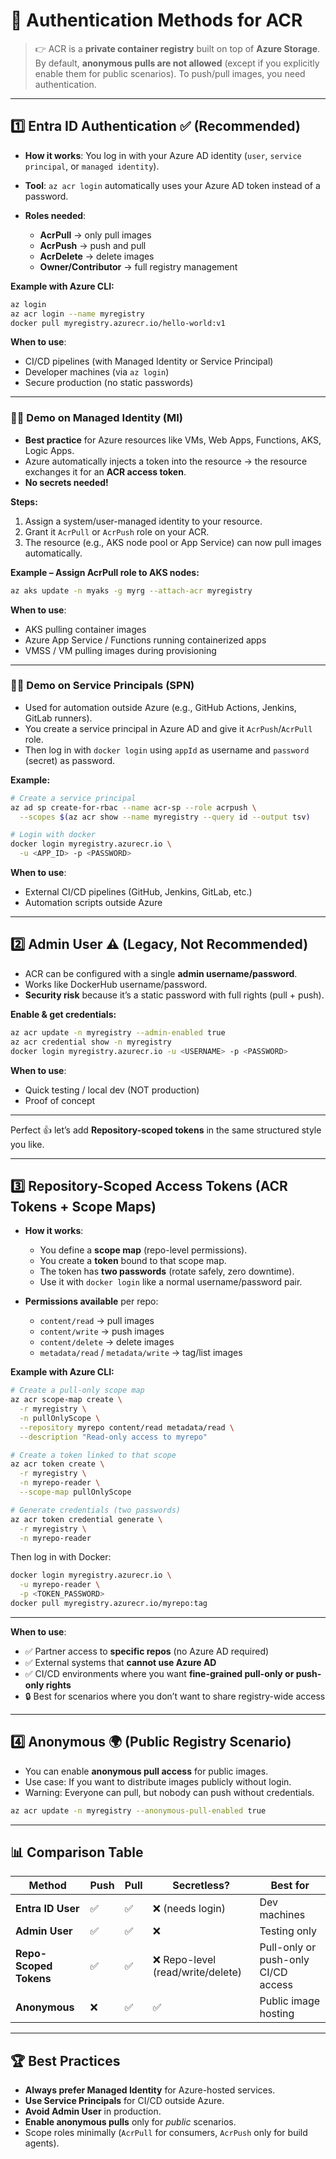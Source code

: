 # 🔑 Authentication Methods for ACR

> 👉 ACR is a **private container registry** built on top of **Azure Storage**. By default, **anonymous pulls are not allowed** (except if you explicitly enable them for public scenarios). To push/pull images, you need authentication.

---

## 1️⃣ **Entra ID Authentication** ✅ (Recommended)

- **How it works**: You log in with your Azure AD identity (`user`, `service principal`, or `managed identity`).
- **Tool**: `az acr login` automatically uses your Azure AD token instead of a password.
- **Roles needed**:

  - **AcrPull** → only pull images
  - **AcrPush** → push and pull
  - **AcrDelete** → delete images
  - **Owner/Contributor** → full registry management

**Example with Azure CLI:**

```bash
az login
az acr login --name myregistry
docker pull myregistry.azurecr.io/hello-world:v1
```

**When to use**:

- CI/CD pipelines (with Managed Identity or Service Principal)
- Developer machines (via `az login`)
- Secure production (no static passwords)

---

### ✍🏻 **Demo on Managed Identity (MI)**

- **Best practice** for Azure resources like VMs, Web Apps, Functions, AKS, Logic Apps.
- Azure automatically injects a token into the resource → the resource exchanges it for an **ACR access token**.
- **No secrets needed!**

**Steps:**

1. Assign a system/user-managed identity to your resource.
2. Grant it `AcrPull` or `AcrPush` role on your ACR.
3. The resource (e.g., AKS node pool or App Service) can now pull images automatically.

**Example – Assign AcrPull role to AKS nodes:**

```bash
az aks update -n myaks -g myrg --attach-acr myregistry
```

**When to use**:

- AKS pulling container images
- Azure App Service / Functions running containerized apps
- VMSS / VM pulling images during provisioning

---

### ✍🏻 **Demo on Service Principals (SPN)**

- Used for automation outside Azure (e.g., GitHub Actions, Jenkins, GitLab runners).
- You create a service principal in Azure AD and give it `AcrPush`/`AcrPull` role.
- Then log in with `docker login` using `appId` as username and `password` (secret) as password.

**Example:**

```bash
# Create a service principal
az ad sp create-for-rbac --name acr-sp --role acrpush \
  --scopes $(az acr show --name myregistry --query id --output tsv)

# Login with docker
docker login myregistry.azurecr.io \
  -u <APP_ID> -p <PASSWORD>
```

**When to use**:

- External CI/CD pipelines (GitHub, Jenkins, GitLab, etc.)
- Automation scripts outside Azure

---

## 2️⃣ **Admin User** ⚠️ (Legacy, Not Recommended)

- ACR can be configured with a single **admin username/password**.
- Works like DockerHub username/password.
- **Security risk** because it’s a static password with full rights (pull + push).

**Enable & get credentials:**

```bash
az acr update -n myregistry --admin-enabled true
az acr credential show -n myregistry
docker login myregistry.azurecr.io -u <USERNAME> -p <PASSWORD>
```

**When to use**:

- Quick testing / local dev (NOT production)
- Proof of concept

---

Perfect 👍 let’s add **Repository-scoped tokens** in the same structured style you like.

---

## 3️⃣ **Repository-Scoped Access Tokens** (ACR Tokens + Scope Maps)

- **How it works**:

  - You define a **scope map** (repo-level permissions).
  - You create a **token** bound to that scope map.
  - The token has **two passwords** (rotate safely, zero downtime).
  - Use it with `docker login` like a normal username/password pair.

- **Permissions available** per repo:

  - `content/read` → pull images
  - `content/write` → push images
  - `content/delete` → delete images
  - `metadata/read` / `metadata/write` → tag/list images

**Example with Azure CLI:**

```bash
# Create a pull-only scope map
az acr scope-map create \
  -r myregistry \
  -n pullOnlyScope \
  --repository myrepo content/read metadata/read \
  --description "Read-only access to myrepo"

# Create a token linked to that scope
az acr token create \
  -r myregistry \
  -n myrepo-reader \
  --scope-map pullOnlyScope

# Generate credentials (two passwords)
az acr token credential generate \
  -r myregistry \
  -n myrepo-reader
```

Then log in with Docker:

```bash
docker login myregistry.azurecr.io \
  -u myrepo-reader \
  -p <TOKEN_PASSWORD>
docker pull myregistry.azurecr.io/myrepo:tag
```

---

**When to use**:

- ✅ Partner access to **specific repos** (no Azure AD required)
- ✅ External systems that **cannot use Azure AD**
- ✅ CI/CD environments where you want **fine-grained pull-only or push-only rights**
- 🔒 Best for scenarios where you don’t want to share registry-wide access

---

## 4️⃣ **Anonymous** 🌍 (Public Registry Scenario)

- You can enable **anonymous pull access** for public images.
- Use case: If you want to distribute images publicly without login.
- Warning: Everyone can pull, but nobody can push without credentials.

```bash
az acr update -n myregistry --anonymous-pull-enabled true
```

---

## 📊 Comparison Table

| Method                 | Push | Pull | Secretless?                       | Best for                            |
| ---------------------- | ---- | ---- | --------------------------------- | ----------------------------------- |
| **Entra ID User**      | ✅   | ✅   | ❌ (needs login)                  | Dev machines                        |
| **Admin User**         | ✅   | ✅   | ❌                                | Testing only                        |
| **Repo-Scoped Tokens** | ✅   | ✅   | ❌ Repo-level (read/write/delete) | Pull-only or push-only CI/CD access |
| **Anonymous**          | ❌   | ✅   | ✅                                | Public image hosting                |

---

## 🏆 Best Practices

- **Always prefer Managed Identity** for Azure-hosted services.
- **Use Service Principals** for CI/CD outside Azure.
- **Avoid Admin User** in production.
- **Enable anonymous pulls** only for _public_ scenarios.
- Scope roles minimally (`AcrPull` for consumers, `AcrPush` only for build agents).
